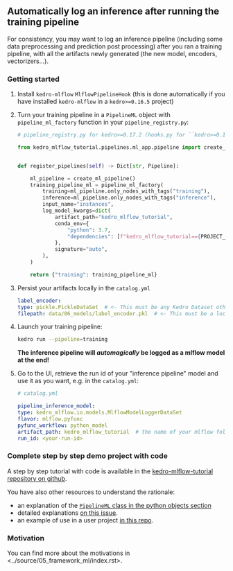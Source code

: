 ## Automatically log an inference after running the training pipeline

For consistency, you may want to log an inference pipeline (including some data preprocessing and prediction post processing) after you ran a training pipeline, with all the artifacts newly generated (the new model, encoders, vectorizers...).

### Getting started

1. Install ``kedro-mlflow`` ``MlflowPipelineHook`` (this is done automatically if you have installed ``kedro-mlflow`` in a ``kedro>=0.16.5`` project)
2. Turn your training pipeline in a ``PipelineML`` object  with ``pipeline_ml_factory`` function in your ``pipeline_registry.py``:

    ```python
    # pipeline_registry.py for kedro>=0.17.2 (hooks.py for ``kedro>=0.16.5, <0.17.2)

    from kedro_mlflow_tutorial.pipelines.ml_app.pipeline import create_ml_pipeline


    def register_pipelines(self) -> Dict[str, Pipeline]:

        ml_pipeline = create_ml_pipeline()
        training_pipeline_ml = pipeline_ml_factory(
            training=ml_pipeline.only_nodes_with_tags("training"),
            inference=ml_pipeline.only_nodes_with_tags("inference"),
            input_name="instances",
            log_model_kwargs=dict(
                artifact_path="kedro_mlflow_tutorial",
                conda_env={
                    "python": 3.7,
                    "dependencies": [f"kedro_mlflow_tutorial=={PROJECT_VERSION}"],
                },
                signature="auto",
            ),
        )

        return {"training": training_pipeline_ml}
    ```

3. Persist your artifacts locally in the ``catalog.yml``

    ```yaml
    label_encoder:
    type: pickle.PickleDataSet  # <- This must be any Kedro Dataset other than "MemoryDataSet"
    filepath: data/06_models/label_encoder.pkl  # <- This must be a local path, no matter what is your mlflow storage (S3 or other)
    ```

4. Launch your training pipeline:

    ```bash
    kedro run --pipeline=training
    ```

    **The inference pipeline will _automagically_ be logged as a mlflow model at the end!**

5. Go to the UI, retrieve the run id of your "inference pipeline" model and use it as you want, e.g. in the `catalog.yml`:

    ```yaml
    # catalog.yml

    pipeline_inference_model:
    type: kedro_mlflow.io.models.MlflowModelLoggerDataSet
    flavor: mlflow.pyfunc
    pyfunc_workflow: python_model
    artifact_path: kedro_mlflow_tutorial  # the name of your mlflow folder = the model_name in pipeline_ml_factory
    run_id: <your-run-id>  
    ```

### Complete step by step demo project with code

A step by step tutorial with code is available in the [kedro-mlflow-tutorial repository on github](https://github.com/Galileo-Galilei/kedro-mlflow-tutorial#serve-the-inference-pipeline-to-a-end-user).

You have also other resources to understand the rationale:
- an explanation of the [``PipelineML`` class in the python objects section](../07_python_objects/03_Pipelines.md)
- detailed explanations [on this issue](https://github.com/Galileo-Galilei/kedro-mlflow/issues/16).
- an example of use in a user project [in this repo](https://github.com/laurids-reichardt/kedro-examples/blob/kedro-mlflow-hotfix2/text-classification/src/text_classification/pipelines/pipeline.py).

### Motivation

You can find more about the motivations in <../source/05_framework_ml/index.rst>.
